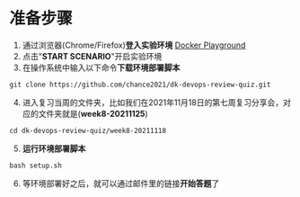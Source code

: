 # 准备步骤
1. 通过浏览器(Chrome/Firefox)**登入实验环境** [Docker Playground](https://katacoda.com/loodse/courses/docker/docker-01-playground)
2. 点击"**START SCENARIO**"开启实验环境
3. 在操作系统中输入以下命令**下载环境部署脚本**
```
git clone https://github.com/chance2021/dk-devops-review-quiz.git
```
4. 进入复习当周的文件夹，比如我们在2021年11月18日的第七周复习分享会，对应的文件夹就是(**week8-20211125**)
```
cd dk-devops-review-quiz/week8-20211118
```
5. **运行环境部署脚本**
```
bash setup.sh
```
6. 等环境部署好之后，就可以通过邮件里的链接**开始答题**了
